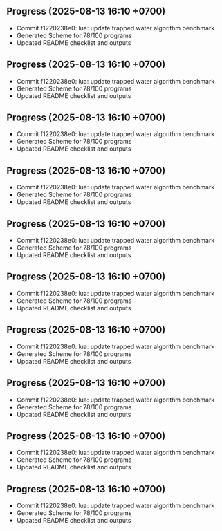 ## Progress (2025-08-13 16:10 +0700)
- Commit f1220238e0: lua: update trapped water algorithm benchmark
- Generated Scheme for 78/100 programs
- Updated README checklist and outputs

## Progress (2025-08-13 16:10 +0700)
- Commit f1220238e0: lua: update trapped water algorithm benchmark
- Generated Scheme for 78/100 programs
- Updated README checklist and outputs

## Progress (2025-08-13 16:10 +0700)
- Commit f1220238e0: lua: update trapped water algorithm benchmark
- Generated Scheme for 78/100 programs
- Updated README checklist and outputs

## Progress (2025-08-13 16:10 +0700)
- Commit f1220238e0: lua: update trapped water algorithm benchmark
- Generated Scheme for 78/100 programs
- Updated README checklist and outputs

## Progress (2025-08-13 16:10 +0700)
- Commit f1220238e0: lua: update trapped water algorithm benchmark
- Generated Scheme for 78/100 programs
- Updated README checklist and outputs

## Progress (2025-08-13 16:10 +0700)
- Commit f1220238e0: lua: update trapped water algorithm benchmark
- Generated Scheme for 78/100 programs
- Updated README checklist and outputs

## Progress (2025-08-13 16:10 +0700)
- Commit f1220238e0: lua: update trapped water algorithm benchmark
- Generated Scheme for 78/100 programs
- Updated README checklist and outputs

## Progress (2025-08-13 16:10 +0700)
- Commit f1220238e0: lua: update trapped water algorithm benchmark
- Generated Scheme for 78/100 programs
- Updated README checklist and outputs

## Progress (2025-08-13 16:10 +0700)
- Commit f1220238e0: lua: update trapped water algorithm benchmark
- Generated Scheme for 78/100 programs
- Updated README checklist and outputs

## Progress (2025-08-13 16:10 +0700)
- Commit f1220238e0: lua: update trapped water algorithm benchmark
- Generated Scheme for 78/100 programs
- Updated README checklist and outputs

